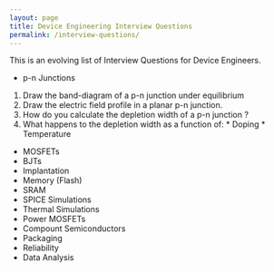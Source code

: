```yaml
---
layout: page
title: Device Engineering Interview Questions
permalink: /interview-questions/
---
```


This is an evolving list of Interview Questions for Device Engineers. 

* p-n Junctions
1. Draw the band-diagram of a p-n junction under equilibrium
2. Draw the electric field profile in a planar p-n junction. 
3. How do you calculate the depletion width of a p-n junction ?
4. What happens to the depletion width as a function of:
		* Doping
		* Temperature

* MOSFETs
* BJTs
* Implantation
* Memory (Flash)
* SRAM
* SPICE Simulations
* Thermal Simulations
* Power MOSFETs
* Compount Semiconductors
* Packaging
* Reliability
* Data Analysis 

